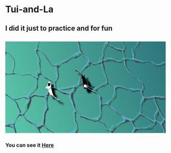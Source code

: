 # Tui-and-La
I did it just to practice and for fun
---
![alt text](https://github.com/JavierBalonga/Tui-and-La/blob/master/preview.png)
---
### You can see it [Here](https://javierbalonga.github.io/Tui-and-La/)  

